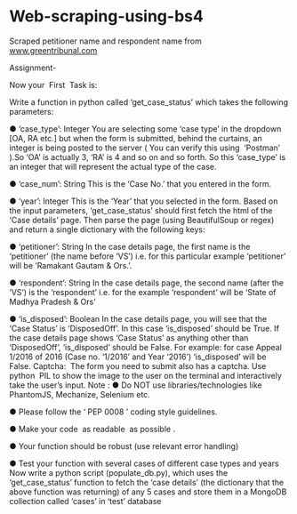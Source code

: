 # Web-scraping-using-bs4
Scraped petitioner name and respondent name from www.greentribunal.com

Assignment-

Now your ​ First​ ​ Task​ is:

Write a function in python called ‘get_case_status’ which takes the
following parameters:

● ‘case_type’: Integer
You are selecting some ‘case type’ in the dropdown [OA, RA etc.] but
when the form is submitted, behind the curtains, an integer is being
posted to the server (​ You can verify this using ​ ‘Postman’ ​ ).So ‘OA’ is actually 3, ‘RA’ is 4 and so on and so forth. So this
‘case_type’ is an integer that will represent the actual type of the
case.

● ‘case_num’: String
This is the ‘Case No.’ that you entered in the form.

● ‘year’: Integer
This is the ‘Year’ that you selected in the form.
Based on the input parameters, ‘get_case_status’ should first fetch the html
of the ‘Case details’ page. Then parse the page (using BeautifulSoup or
regex) and return a single dictionary with the following keys:

● ‘petitioner’: String
In the case details page, the first name is the ‘petitioner’ (the name
before ‘VS’) i.e. for this particular example ‘petitioner’ will be
‘Ramakant Gautam & Ors.’.

● ‘respondent’: String
In the case details page, the second name (after the ‘VS’) is the
‘respondent’ i.e. for the example ‘respondent’ will be ‘State of Madhya
Pradesh & Ors’

● ‘is_disposed’: Boolean
In the case details page, you will see that the ‘Case Status’ is
‘DisposedOff’. In this case ‘is_disposed’ should be True.
If the case details page shows ‘Case Status’ as anything other than
‘DisposedOff’, ‘is_disposed’ should be False.
For example: for case Appeal 1/2016 of 2016 (Case no. ‘1/2016’ and
Year ‘2016’) ‘is_disposed’ will be False.
Captcha: ​ The form you need to submit also has a captcha. Use python ​ PIL
to show the image to the user on the terminal and interactively take the
user’s input.
Note​ :
● Do NOT use libraries/technologies like PhantomJS, Mechanize,
Selenium etc.

● Please follow the ‘​ PEP 0008​ ’ coding style guidelines.

● Make your code ​ as readable​ ​ as possible​ .

● Your function should be robust (use relevant error handling)

● Test your function with several cases of different case types and
years
Now write a python script (populate_db.py), which uses the
‘get_case_status’ function to fetch the ‘case details’ (the dictionary that the
above function was returning) of any 5 cases and store them in a MongoDB
collection called ‘cases’ in ‘test’ database
